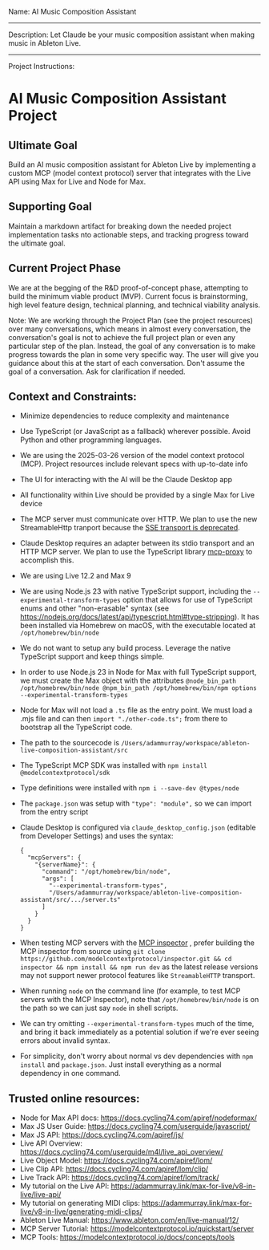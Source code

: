 Name: AI Music Composition Assistant

---

Description: Let Claude be your music composition assistant when making music in Ableton Live.

---

Project Instructions:

# AI Music Composition Assistant Project

## Ultimate Goal

Build an AI music composition assistant for Ableton Live by implementing a custom MCP (model context protocol) server that integrates with the Live API using Max for Live and Node for Max.

## Supporting Goal

Maintain a markdown artifact for breaking down the needed project implementation tasks nto actionable steps, and tracking progress toward the ultimate goal.

## Current Project Phase

We are at the begging of the R&D proof-of-concept phase, attempting to build the minimum viable product (MVP). Current focus is brainstorming, high level feature design, technical planning, and technical viability analysis.

Note: We are working through the Project Plan (see the project resources) over many conversations, which means in almost every conversation, the conversation's goal is not to achieve the full project plan or even any particular step of the plan. Instead, the goal of any conversation is to make progress towards the plan in some very specific way. The user will give you guidance about this at the start of each conversation. Don't assume the goal of a conversation. Ask for clarification if needed.

## Context and Constraints:

- Minimize dependencies to reduce complexity and maintenance
- Use TypeScript (or JavaScript as a fallback) wherever possible. Avoid Python and other programming languages.
- We are using the 2025-03-26 version of the model context protocol (MCP). Project resources include relevant specs with up-to-date info
- The UI for interacting with the AI will be the Claude Desktop app
- All functionality within Live should be provided by a single Max for Live device
- The MCP server must communicate over HTTP. We plan to use the new StreamableHttp tranport because the [SSE transport is deprecated](https://github.com/modelcontextprotocol/typescript-sdk?tab=readme-ov-file#backwards-compatibility).
- Claude Desktop requires an adapter between its stdio transport and an HTTP MCP server. We plan to use the TypeScript library [mcp-proxy](https://github.com/punkpeye/mcp-proxy) to accomplish this.
- We are using Live 12.2 and Max 9
- We are using Node.js 23 with native TypeScript support, including the `--experimental-transform-types` option that allows for use of TypeScript enums and other "non-erasable" syntax (see https://nodejs.org/docs/latest/api/typescript.html#type-stripping). It has been installed via Homebrew on macOS, with the executable located at `/opt/homebrew/bin/node`
- We do not want to setup any build process. Leverage the native TypeScript support and keep things simple.
- In order to use Node.js 23 in Node for Max with full TypeScript support, we must create the Max object with the attributes `@node_bin_path /opt/homebrew/bin/node @npm_bin_path /opt/homebrew/bin/npm options --experimental-transform-types`
- Node for Max will not load a `.ts` file as the entry point. We must load a .mjs file and can then `import "./other-code.ts";` from there to bootstrap all the TypeScript code.
- The path to the sourcecode is `/Users/adammurray/workspace/ableton-live-composition-assistant/src`
- The TypeScript MCP SDK was installed with `npm install @modelcontextprotocol/sdk`
- Type definitions were installed with `npm i --save-dev @types/node`
- The `package.json` was setup with `"type": "module",` so we can import from the entry script
- Claude Desktop is configured via `claude_desktop_config.json` (editable from Developer Settings) and uses the syntax:

  ```
  {
    "mcpServers": {
      "{serverName}": {
        "command": "/opt/homebrew/bin/node",
        "args": [
          "--experimental-transform-types",
          "/Users/adammurray/workspace/ableton-live-composition-assistant/src/.../server.ts"
        ]
      }
    }
  }
  ```

- When testing MCP servers with the [MCP inspector](https://modelcontextprotocol.io/docs/tools/inspector#inspector) , prefer building the MCP inspector
  from source using `git clone https://github.com/modelcontextprotocol/inspector.git && cd inspector && npm install && npm run dev` as the latest release versions may not support newer protocol features like `StreamableHTTP` transport.
- When running `node` on the command line (for example, to test MCP servers with the MCP Inspector), note that `/opt/homebrew/bin/node` is on the path so we can just say `node` in shell scripts.
- We can try omitting `--experimental-transform-types` much of the time, and bring it back immediately as a potential solution if we're ever seeing errors about invalid syntax.
- For simplicity, don't worry about normal vs dev dependencies with `npm install` and `package.json`. Just install everything as a normal dependency in one command.

## Trusted online resources:

- Node for Max API docs: https://docs.cycling74.com/apiref/nodeformax/
- Max JS User Guide: https://docs.cycling74.com/userguide/javascript/
- Max JS API: https://docs.cycling74.com/apiref/js/
- Live API Overview: https://docs.cycling74.com/userguide/m4l/live_api_overview/
- Live Object Model: https://docs.cycling74.com/apiref/lom/
- Live Clip API: https://docs.cycling74.com/apiref/lom/clip/
- Live Track API: https://docs.cycling74.com/apiref/lom/track/
- My tutorial on the Live API: https://adammurray.link/max-for-live/v8-in-live/live-api/
- My tutorial on generating MIDI clips: https://adammurray.link/max-for-live/v8-in-live/generating-midi-clips/
- Ableton Live Manual: https://www.ableton.com/en/live-manual/12/
- MCP Server Tutorial: https://modelcontextprotocol.io/quickstart/server
- MCP Tools: https://modelcontextprotocol.io/docs/concepts/tools
